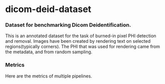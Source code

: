 # dicom-deid-dataset
### Dataset for benchmarking Dicom Deidentification.

This is an annotated dataset for the task of burned-in pixel PHI detection and removal.
Images have been created by rendering text on selected regions(typically corners). The PHI that was used for rendering came from the metadata, and from random sampling.

### Metrics

Here are the metrics of multiple pipelines.
